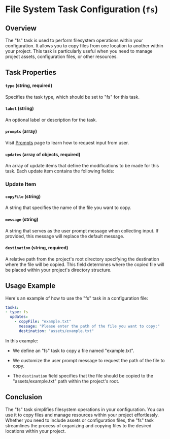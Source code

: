 File System Task Configuration (`fs`)
============================

Overview
--------

The "fs" task is used to perform filesystem operations within your configuration. It allows you to copy files from one location to another within your project. This task is particularly useful when you need to manage project assets, configuration files, or other resources.

Task Properties
---------------

#### `type` (string, required)
Specifies the task type, which should be set to "fs" for this task.

#### `label` (string)
An optional label or description for the task.

#### `prompts` (array)
Visit [Prompts](PROMPTS.md) page to learn how to request input from user.

#### `updates` (array of objects, required)
An array of update items that define the modifications to be made for this task. Each update item contains the following fields:

### Update Item

#### `copyFile` (string)
A string that specifies the name of the file you want to copy.

#### `message` (string)
A string that serves as the user prompt message when collecting input. If provided, this message will replace the default message.

#### `destination` (string, required)
A relative path from the project's root directory specifying the destination where the file will be copied. This field determines where the copied file will be placed within your project's directory structure.

Usage Example
-------------

Here's an example of how to use the "fs" task in a configuration file:

```yaml
tasks:
- type: fs
  updates:
    - copyFile: "example.txt"
      message: "Please enter the path of the file you want to copy:"
      destination: "assets/example.txt"
```

In this example:

-   We define an "fs" task to copy a file named "example.txt".

-   We customize the user prompt message to request the path of the file to copy.

-   The `destination` field specifies that the file should be copied to the "assets/example.txt" path within the project's root.

Conclusion
----------

The "fs" task simplifies filesystem operations in your configuration. You can use it to copy files and manage resources within your project effortlessly. Whether you need to include assets or configuration files, the "fs" task streamlines the process of organizing and copying files to the desired locations within your project.
